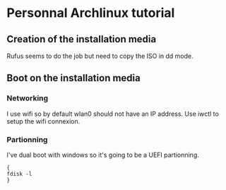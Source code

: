 # Personnal Archlinux tutorial

## Creation of the installation media

Rufus seems to do the job but need to copy the ISO in dd mode.

## Boot on the installation media

### Networking

I use wifi so by default wlan0 should not have an IP address.
Use iwctl to setup the wifi connexion.

### Partionning

I've dual boot with windows so it's going to be a UEFI partionning.

```shell
{
fdisk -l   
}
```
